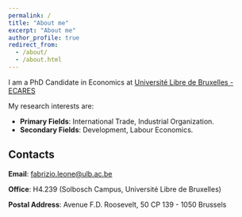 ```yaml
---
permalink: /
title: "About me"
excerpt: "About me"
author_profile: true
redirect_from: 
  - /about/
  - /about.html
---
```


I am a PhD Candidate in Economics at [Université Libre de Bruxelles - ECARES](https://ecares.ulb.be/)

My research interests are:

* **Primary Fields**: International Trade, Industrial Organization.
* **Secondary Fields**: Development, Labour Economics.


Contacts
------

**Email**: <a href="mailto:fabrizio.leone@ulb.ac.be">fabrizio.leone@ulb.ac.be</a>

**Office**: H4.239 (Solbosch Campus, Université Libre de Bruxelles)

**Postal Address**: Avenue F.D. Roosevelt, 50 CP 139 - 1050 Brussels



